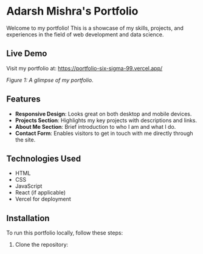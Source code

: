 # Adarsh Mishra's Portfolio

Welcome to my portfolio! This is a showcase of my skills, projects, and experiences in the field of web development and data science.

## Live Demo

Visit my portfolio at: https://portfolio-six-sigma-99.vercel.app/



*Figure 1: A glimpse of my portfolio.*

## Features

- **Responsive Design**: Looks great on both desktop and mobile devices.
- **Projects Section**: Highlights my key projects with descriptions and links.
- **About Me Section**: Brief introduction to who I am and what I do.
- **Contact Form**: Enables visitors to get in touch with me directly through the site.

## Technologies Used

- HTML
- CSS
- JavaScript
- React (if applicable)
- Vercel for deployment

## Installation

To run this portfolio locally, follow these steps:

1. Clone the repository:

  
